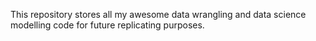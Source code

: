 This repository stores all my awesome data wrangling and data science modelling code for future replicating purposes.
